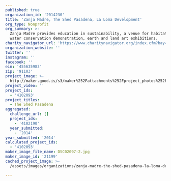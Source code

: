 ```yaml
---
published: true
organization_id: '2014230'
title: 'Zanja Madre, The Shed Pasadena, La Loma Development'
org_type: Nonprofit
org_summary: >-
  Zanja Madre provides education in sustainability, a venue for habitat and
  water conservation demonstration, earth and land art exhibitions.
charity_navigator_url: 'https://www.charitynavigator.org/index.cfm?bay=search.profile&ein=455635983'
organization_website: ''
twitter: ''
instagram: ''
facebook: ''
ein: '455635983'
zip: '91103'
project_image: >-
  http://maker.good.is/s3/maker%252Fattachments%252Fproject_photos%252Fimages%252F21199%252Fdisplay%252FDSC02097-2.jpg=c570x385
project_video: ''
project_ids:
  - '4102093'
project_titles:
  - The Shed Pasadena
aggregated:
  challenge_url: []
  project_ids:
    - '4102190'
  year_submitted:
    - '2014'
year_submitted: '2014'
calculated_project_ids:
  - '4102093'
maker_image_file_name: DSC02097-2.jpg
maker_image_id: '21199'
cached_project_image: >-
  /assets/images/organizations/zanja-madre-the-shed-pasadena-la-loma-development/maker.good.is/s3/maker%252Fattachments%252Fproject_photos%252Fimages%252F21199%252Fdisplay%252FDSC02097-2.jpg=c570x385.jpg

---
```

